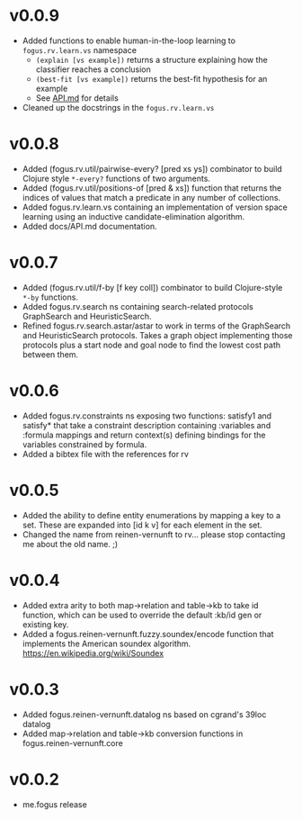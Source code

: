 # v0.0.9
- Added functions to enable human-in-the-loop learning to `fogus.rv.learn.vs` namespace
  - `(explain [vs example])` returns a structure explaining how the classifier reaches a conclusion
  - `(best-fit [vs example])` returns the best-fit hypothesis for an example 
  - See [API.md](https://github.com/fogus/rv/blob/main/doc/API.md#fogusrvlearnvs) for details
- Cleaned up the docstrings in the `fogus.rv.learn.vs`

# v0.0.8
- Added (fogus.rv.util/pairwise-every? [pred xs ys]) combinator to build Clojure
  style `*-every?` functions of two arguments.
- Added (fogus.rv.util/positions-of [pred & xs]) function that returns the indices
  of values that match a predicate in any number of collections.
- Added fogus.rv.learn.vs containing an implementation of version space learning
  using an inductive candidate-elimination algorithm.
- Added docs/API.md documentation.

# v0.0.7
- Added (fogus.rv.util/f-by [f key coll]) combinator to build Clojure-style `*-by`
  functions.
- Added fogus.rv.search ns containing search-related protocols GraphSearch and
  HeuristicSearch.
- Refined fogus.rv.search.astar/astar to work in terms of the GraphSearch and
  HeuristicSearch protocols. Takes a graph object implementing those protocols
  plus a start node and goal node to find the lowest cost path between them.

# v0.0.6
- Added fogus.rv.constraints ns exposing two functions: satisfy1 and satisfy* that take
  a constraint description containing :variables and :formula mappings and return
  context(s) defining bindings for the variables constrained by formula.
- Added a bibtex file with the references for rv

# v0.0.5
- Added the ability to define entity enumerations by mapping a key to a set. These are
  expanded into [id k v] for each element in the set.
- Changed the name from reinen-vernunft to rv... please stop contacting me about the old name. ;)

# v0.0.4
- Added extra arity to both map->relation and table->kb to take id function, which can
  be used to override the default :kb/id gen or existing key.
- Added a fogus.reinen-vernunft.fuzzy.soundex/encode function that implements the
  American soundex algorithm. https://en.wikipedia.org/wiki/Soundex

# v0.0.3
- Added fogus.reinen-vernunft.datalog ns based on cgrand's 39loc datalog
- Added map->relation and table->kb conversion functions in fogus.reinen-vernunft.core

# v0.0.2
- me.fogus release


